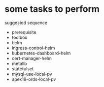 # some tasks to perform

suggested sequence
- prerequisite
- toolbox
- helm
- ingress-control-helm
- kubernetes-dashboard-helm
- cert-manager-helm
- metallb
- statefulset
- mysql-use-local-pv
- apex19-ords-local-pv

